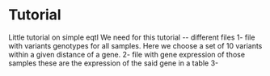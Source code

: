 # Tutorial
Little tutorial on simple eqtl 
We need for this tutorial -- different files 
  1- file with variants genotypes for all samples.
      Here we choose a set of 10 variants within a given distance of a gene.
  2- file with gene expression of those samples
        these are the expression of the said gene in a table
  3- 
